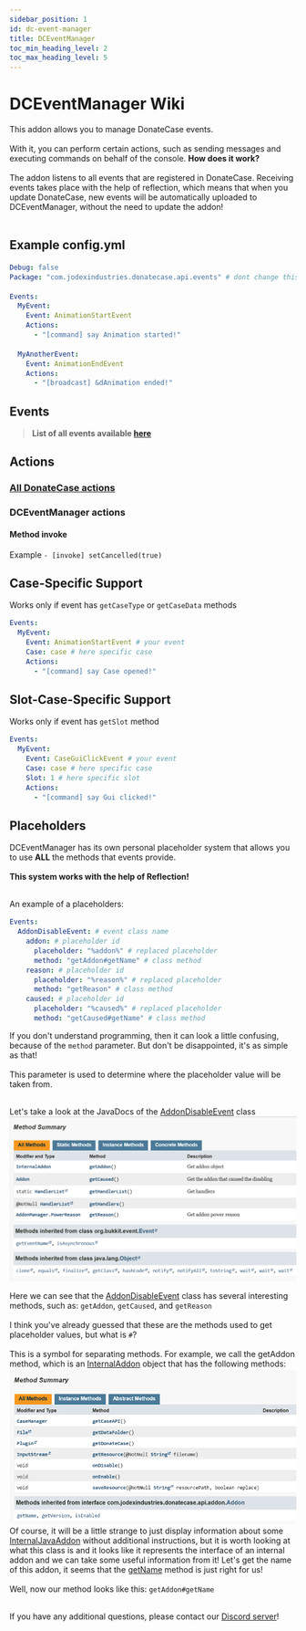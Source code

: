 ```yaml
---
sidebar_position: 1
id: dc-event-manager
title: DCEventManager
toc_min_heading_level: 2
toc_max_heading_level: 5
---
```


# DCEventManager Wiki
This addon allows you to manage DonateCase events.<br></br>
With it, you can perform certain actions, such as sending messages and executing commands on behalf of the console.
**How does it work?<br></br>**
The addon listens to all events that are registered in DonateCase.
Receiving events takes place with the help of reflection, which means that when you update DonateCase, new events will be automatically uploaded to DCEventManager, without the need to update the addon! <br></br>
## Example config.yml
```yml
Debug: false
Package: "com.jodexindustries.donatecase.api.events" # dont change this

Events:
  MyEvent:
    Event: AnimationStartEvent
    Actions:
      - "[command] say Animation started!"

  MyAnotherEvent:
    Event: AnimationEndEvent
    Actions:
      - "[broadcast] &dAnimation ended!"
```

## Events
> **List of all events available [here](https://repo.jodexindustries.xyz/javadoc/releases/com/jodexindustries/donatecase/DonateCaseAPI/2.2.6.1/raw/com/jodexindustries/donatecase/api/events/package-summary.html)**

## Actions
### [All DonateCase actions](../items-settings#actions)
### DCEventManager actions
#### Method invoke
Example
`- [invoke] setCancelled(true)`

## Case-Specific Support
Works only if event has `getCaseType` or `getCaseData` methods
```yaml
Events:
  MyEvent:
    Event: AnimationStartEvent # your event
    Case: case # here specific case
    Actions:
      - "[command] say Case opened!"
```

## Slot-Case-Specific Support
Works only if event has `getSlot` method
```yaml
Events:
  MyEvent:
    Event: CaseGuiClickEvent # your event
    Case: case # here specific case
    Slot: 1 # here specific slot
    Actions:
      - "[command] say Gui clicked!"
```

## Placeholders
DCEventManager has its own personal placeholder system that allows you to use **ALL** the methods that events provide.<br></br>
**This system works with the help of Reflection!**<br></br>

An example of a placeholders:
```yaml
Events:
  AddonDisableEvent: # event class name
    addon: # placeholder id
      placeholder: "%addon%" # replaced placeholder
      method: "getAddon#getName" # class method
    reason: # placeholder id
      placeholder: "%reason%" # replaced placeholder
      method: "getReason" # class method
    caused: # placeholder id
      placeholder: "%caused%" # replaced placeholder
      method: "getCaused#getName" # class method
```

If you don't understand programming, then it can look a little confusing, because of the `method` parameter.
But don't be disappointed, it's as simple as that! <br></br>
This parameter is used to determine where the placeholder value will be taken from. <br></br>

Let's take a look at the JavaDocs of the [AddonDisableEvent](https://repo.jodexindustries.xyz/javadoc/releases/com/jodexindustries/donatecase/DonateCaseAPI/2.2.6.1/raw/com/jodexindustries/donatecase/api/events/AddonDisableEvent.html#method-summary) class
![img.png](../../assets/jd.png)

Here we can see that the [AddonDisableEvent](https://repo.jodexindustries.xyz/javadoc/releases/com/jodexindustries/donatecase/DonateCaseAPI/2.2.6.1/raw/com/jodexindustries/donatecase/api/addon/internal/InternalAddon.html#method-summary) class has several interesting methods, such as: `getAddon`, `getCaused`, and `getReason` <br></br>
I think you've already guessed that these are the methods used to get placeholder values, but what is `#`? <br></br>
This is a symbol for separating methods. For example, we call the getAddon method, which is an [InternalAddon](https://repo.jodexindustries.xyz/javadoc/releases/com/jodexindustries/donatecase/DonateCaseAPI/2.2.6.1/raw/com/jodexindustries/donatecase/api/addon/internal/InternalAddon.html#method-summary) object that has the following methods:
![img.png](../../assets/addon.png)
Of course, it will be a little strange to just display information about some [InternalJavaAddon](https://repo.jodexindustries.xyz/javadoc/releases/com/jodexindustries/donatecase/DonateCaseAPI/2.2.6.1/raw/com/jodexindustries/donatecase/api/addon/internal/InternalAddon.html#method-summary) without additional instructions, but it is worth looking at what this class is and it looks like it represents the interface of an internal addon and we can take some useful information from it! Let's get the name of this addon, it seems that the [getName](https://repo.jodexindustries.xyz/javadoc/releases/com/jodexindustries/donatecase/DonateCaseAPI/2.2.6.1/raw/com/jodexindustries/donatecase/api/addon/Addon.html#getName()) method is just right for us! <br></br>
Well, now our method looks like this: `getAddon#getName`<br></br>

If you have any additional questions, please contact our [Discord server](https://discord.gg/2syNtcKcgR)!